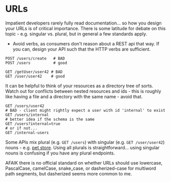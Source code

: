 # URLs

Impatient developers rarely fully read documentation... so how you design your URLs is of critical importance.
There is some latitude for debate on this topic - e.g. singular vs. plural, but in general a few standards apply.
    
+ Avoid verbs, as consumers don't reason about a REST api that way.  If you can, design your API such that the HTTP 
verbs are sufficient.  
    
``` plain
POST /users/create   # BAD
POST /users          # good
 
GET /getUser/user42 # BAD
GET /user/user42    # good
```

It can be helpful to think of your resources as a directory tree of sorts. 
Watch out for conflicts between nested resources and ids - this is roughly like having a file and a directory with 
the same name - avoid that.  

``` plain
GET /users/user42
# BAD - client might rightly expect a user with id 'internal' to exist
GET /users/internal
# better idea if the schema is the same
GET /users?internal=true
# or if not...
GET /internal-users 
```

Some APIs mix plural (e.g. `GET /users`) with singular (e.g. `GET /user/user42`) nouns - e.g. 
[pet store](http://petstore.swagger.io/).  Using all plurals is straightforward... using singular nouns is confusing
if you have any plural endpoints.  

AFAIK there is no official standard on whether URLs should use lowercase, PascalCase, camelCase, snake_case, or 
dasherized-case for multiword path segments, but dasherized seems more common to me.
